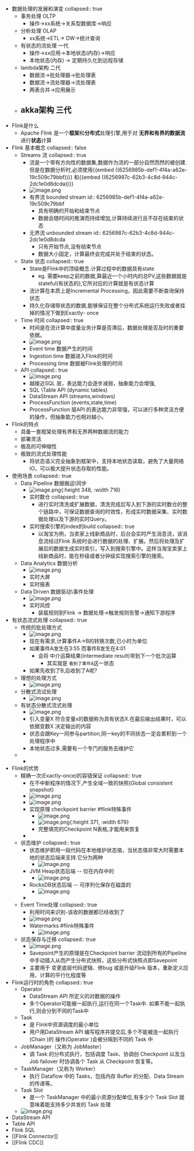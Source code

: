 - 数据处理的发展和演变
  collapsed:: true
	- 事务处理 OLTP
		- 操作->xx系统->关系型数据库->响应
	- 分析处理 OLAP
		- xx系统->ETL-> DW->统计查询
	- 有状态的流处理 一代
		- 操作->xx应用->本地状态(内存)->响应
		- 本地状态(内存) -> 定期持久化到远程存储
	- lambda架构 二代
		- 数据流->批处理器->批处理表
		- 数据流->流处理器->流处理表
		- 两表合并->应用展示
	- akka架构 三代
		-
- Flink是什么
	- Apache Flink 是一个**框架**和**分布式**处理引擎,用于对 **无界和有界的数据流**进行**状态**计算
- Flink 基本概念
  collapsed:: false
	- Streams 流
	  collapsed:: true
		- 流是一个带有方向性的数据集,数据作为流的一部分自然而然的被创建.但是在数据分析时,必须使用{{embed ((6256985b-def1-4f4a-a62e-19c509c79bbf))}} 和{{embed ((6256987c-62b3-4c8d-944c-2dc1e0d8dcda))}}
		- ![image.png](../assets/image_1649841584752_0.png)
		- 有界流 bounded stream
		  id:: 6256985b-def1-4f4a-a62e-19c509c79bbf
			- 具有明确的开始和结束节点
			- 数据会随时间的推演而持续增加,计算持续进行且不存在结束的状态
		- 无界流 unbounded stream
		  id:: 6256987c-62b3-4c8d-944c-2dc1e0d8dcda
			- 只有开始节点,没有结束节点
			- 数据大小固定，计算最终会完成并处于结束的状态。
	- State 状态
	  collapsed:: true
		- State是Flink中的顶级概念.计算过程中的数据具有state
			- eg. 需要keep之前的数据,算最近一个小时内的总PV,这些数据就是stateful(有状态的),它所对应的计算就是有状态计算
		- 流计算在本质上是Incremental Processing，因此需要不断查询保持状态
		- 持久化存储带状态的数据,能够保证在整个分布式系统运行失败或者挂掉的情况下做到Exactly- once
	- Time 时间
	  collapsed:: true
		- 时间是在流计算中度量业务计算是否滞后，数据处理是否及时的重要依据。
		- ![image.png](../assets/image_1649993113298_0.png)
		- Event time 数据产生的时间
		- Ingestion time 数据进入Flink的时间
		- Processing time 数据被Flink处理的时间
	- API
	  collapsed:: true
		- ![image.png](../assets/image_1650008063943_0.png)
		- 越接近SQL 层，表达能力会逐步减弱，抽象能力会增强,
		- SQL \Table API (dynamic tables)
		- DataStream API (streams,windows)
		- ProcessFunction (events,state,time)
		- ProcessFunction 层API 的表达能力非常强，可以进行多种灵活方便的操作，但抽象能力也相对越小。
- Flink的特点
	- 具备一套框架处理有界和无界两种数据流的能力
	- 部署灵活
	- 极高的可伸缩性
	- 极致的流式处理性能
		- 将状态语义完全抽象到框架中，支持本地状态读取，避免了大量网络IO，可以极大提升状态存取的性能。
- 使用场景
  collapsed:: true
	- Data Pipeline 数据搬运\同步
		- ![image.png](../assets/image_1649925119504_0.png){:height 348, :width 716}
		- 实时数仓
		  collapsed:: true
			- 进行实时清洗或扩展数据，清洗完成后写入到下游的实时数仓的整个链路中，可保证数据查询的时效性，形成实时数据采集、实时数据处理以及下游的实时Query。
		- 实时搜索引擎的index的build
		  collapsed:: true
			- 以淘宝为例，当卖家上线新商品时，后台会实时产生消息流，该消息流经过Flink 系统时会进行数据的处理、扩展。然后将处理及扩展后的数据生成实时索引，写入到搜索引擎中。这样当淘宝卖家上线新商品时，能在秒级或者分钟级实现搜索引擎的搜索。
	- Data Analytics 数据分析
		- ![image.png](../assets/image_1649925300142_0.png)
		- 实时大屏
		- 实时报表
	- Data Driven 数据驱动\事件处理
		- ![image.png](../assets/image_1649925356430_0.png)
		- 实时风控
			- 装载规则到Flink -> 数据处理->触发规则告警->通知下游程序
- 有状态流式处理
  collapsed:: true
	- 传统的批处理方式
		- ![image.png](../assets/image_1649928588997_0.png)
		- 现在有需求,计算事件A->B的转换次数,已小时为单位
		- 如果事件A发生在3:55 而事件B发生在4:01
			- 会将 中介运算结果(intermediate result)带到下一个批次运算
				- 其实就是 `看到了事件A`这一状态
		- 如果先收到了B,后收到了A呢?
	- 理想的处理方式
		- ![image.png](../assets/image_1649929048965_0.png)
	- 分散式流试处理
		- ![image.png](../assets/image_1649929235379_0.png)
	- 有状态分散式流式处理
		- ![image.png](../assets/image_1649929775941_0.png)
		- 引入变量X 符合变量x的数据称为具有状态X.在最后输出结果时，可以依据变数X 决定输出的内容
		- 状态会跟Key一同参与partition,同一key的不同状态一定会累积到一个处理程序中
		- 本地状态过多,需要有一个专门的服务去维护它
	-
		-
- Flink的优势
	- 精确一次(Exactly-once)的容错保证
	  collapsed:: true
		- 在不中断程序的情况下,产生全域一致的快照(Global consistent snapshot)
		- ![image.png](../assets/image_1649992209684_0.png)
		- ![image.png](../assets/image_1649992228436_0.png)
		- 实现原理 checkpoint barrier #flink特殊事件
			- ![image.png](../assets/image_1649992474290_0.png)
			- ![image.png](../assets/image_1649992486131_0.png){:height 371, :width 679}
			- 完整填完的Checkpoint N表格,才能用来恢复
		-
	- 状态维护
	  collapsed:: true
		- 状态维护即用一段代码在本地维护状态值，当状态值非常大时需要本地的状态后端来支持.它分为两种
			- ![image.png](../assets/image_1649992994771_0.png)
		- JVM Heap状态后端 -- 仅在内存中的
			- ![image.png](../assets/image_1649993021636_0.png)
		- RocksDB状态后端 -- 可序列化保存在磁盘的
			- ![image.png](../assets/image_1649993040626_0.png)
		-
	- Event Time处理
	  collapsed:: true
		- 利用时间来识别-该收的数据都已经收到了
		- ![image.png](../assets/image_1649993549377_0.png)
		- Watermarks #flink特殊事件
			- ![image.png](../assets/image_1649993666082_0.png)
	- 状态保存与迁移
	  collapsed:: true
		- ![image.png](../assets/image_1649993949095_0.png)
		- Savepoint产生的原理是在Checkpoint barrier 流动到所有的Pipeline 中手动插入从而产生分布式快照，这些分布式快照点即Savepoint
		- 主要用于 变更底层代码逻辑、修bug 或是升级Flink 版本，重新定义应用、计算的平行化程度等
- Flink运行时的角色
collapsed:: true
	- Operator
		- DataStream API 所定义的对数据的操作
		- 多个Operator可能被一起执行,运行在同一个Task中. 如果不能一起执行,则会分到不同的Task中
	- Task
		- 是 Flink中资源调度的最小单位
		- 用户用DataStream API 编写程序并提交后,多个不能被连一起执行(Chain )的 操作(Operator )会被分隔到不同的 Task 中
	- JobManager（又称为 JobMaster）
		- 调 Task 的分布式执行，包括调度 Task、协调创 Checkpoint 以及当 Job failover 时协调各个 Task 从 Checkpoint 恢复等。
	- TaskManager（又称为 Worker）
		- 执行 Dataflow 中的 Tasks，包括内存 Buffer 的分配、Data Stream 的传递等。
	- Task Slot
		- 是一个 TaskManager 中的最小资源分配单位,有多少个 Task Slot 就意味着能支持多少并发的 Task 处理
	- ![image.png](../assets/image_1650006050676_0.png)
- DataStream API
- Table API
- Flink SQL
- [[Flink Connector]]
- [[Flink CDC]]